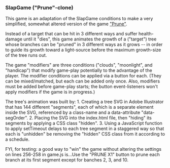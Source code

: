 ### SlapGame ("Prune"-clone)

This game is an adaptation of the SlapGame conditions to make a very simplified, somewhat altered version of the game ["Prune"](http://www.prunegame.com/).

Instead of a target that can be hit in 3 different ways and suffer health-damage until it "dies", this game animates the growth of a ("target") tree whose branches can be "pruned" in 3 different ways as it grows -- in order to guide its growth toward a light-source before the maximum growth-size of the tree runs out.

The game "modifiers" are three conditions ("clouds", "moonlight", and "handicap") that modify game-play potentially to the advantage of the player. The modifier conditions can be applied via a button for each. (They can be mixed/matched, but each can be added only once. Also, modifiers must be added before game-play starts; the button event-listeners won't apply modifiers if the game is in progress.)

The tree's animation was built by: 1. Creating a tree SVG in Adobe Illustrator that has 144 different "segments", each of which is a separate element inside the SVG, referenced by a class-name and a data-attribute "data-segOrder". 2. Placing the SVG into the index.html file, then "hiding" its segments by applying a CSS class "hidden". 3. Using a JavaScript function to apply setTimeout delays to each tree segment in a staggered way so that each is "unhidden" be removing the "hidden" CSS class from it according to a schedule.

FYI, for testing: a good way to "win" the game without altering the settings on lines 256-258 in game.js is...Use the "PRUNE X1" button to prune each branch at its first segment except for banches 2, 3, and 10.